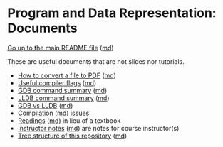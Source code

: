 Program and Data Representation: Documents
==========================================

[Go up to the main README file](../readme-old.html) ([md](../readme-old.md))

These are useful documents that are not slides nor tutorials.

- [How to convert a file to PDF](convert_to_pdf.html) ([md](convert_to_pdf.md))
- [Useful compiler flags](compiler_flags.html) ([md](compiler_flags.md))
- [GDB command summary](gdb_summary.html) ([md](gdb_summary.md))
- [LLDB command summary](lldb_summary.html) ([md](lldb_summary.md))
- [GDB vs LLDB](gdb_vs_lldb.html) ([md](gdb_vs_lldb.md))
- [Compilation](compilation.html) ([md](compilation.md)) issues
- [Readings](readings.html) ([md](readings.md)) in lieu of a textbook
- [Instructor notes](instructor.html) ([md](instructor.md)) are notes for course instructor(s)
- [Tree structure of this repository](tree.html) ([md](tree.md))
